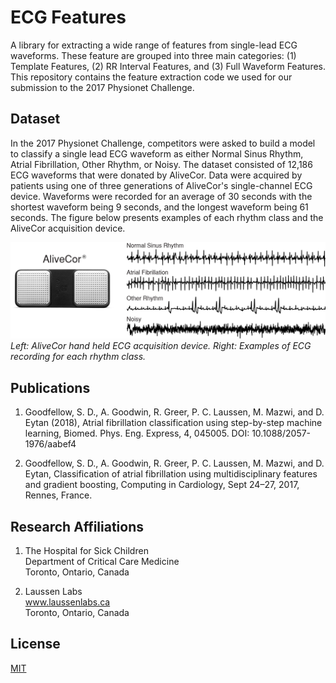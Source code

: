 # ECG Features
A library for extracting a wide range of features from single-lead ECG waveforms. These feature are grouped into three
main categories: (1) Template Features, (2) RR Interval Features, and (3) Full Waveform Features. This repository 
contains the feature extraction code we used for our submission to the 2017 Physionet Challenge. 

## Dataset
In the 2017 Physionet Challenge, competitors were asked to build a model to classify a single lead ECG waveform as 
either Normal Sinus Rhythm, Atrial Fibrillation, Other Rhythm, or Noisy. The dataset consisted of 12,186 ECG waveforms 
that were donated by AliveCor. Data were acquired by patients using one of three generations of AliveCor's 
single-channel ECG device. Waveforms were recorded for an average of 30 seconds with the shortest waveform being 9 
seconds, and the longest waveform being 61 seconds. The figure below presents examples of each rhythm class and the 
AliveCor acquisition device.

![Waveform Image](figures/waveform_examples.png) 
*Left: AliveCor hand held ECG acquisition device. Right: Examples of ECG recording for each rhythm class.*

## Publications
1.	Goodfellow, S. D., A. Goodwin, R. Greer, P. C. Laussen, M. Mazwi, and D. Eytan (2018), Atrial fibrillation 
classification using step-by-step machine learning, Biomed. Phys. Eng. Express, 4, 045005. DOI: 10.1088/2057-1976/aabef4 

2. Goodfellow, S. D., A. Goodwin, R. Greer, P. C. Laussen, M. Mazwi, and D. Eytan, Classification of atrial fibrillation 
using multidisciplinary features and gradient boosting, Computing in Cardiology, Sept 24–27, 2017, Rennes, France.

## Research Affiliations
1. The Hospital for Sick Children <br>
Department of Critical Care Medicine  <br>
Toronto, Ontario, Canada

2. Laussen Labs <br>
www.laussenlabs.ca  <br>
Toronto, Ontario, Canada

## License
[MIT](LICENSE.txt)
